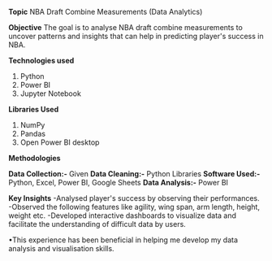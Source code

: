 **Topic**
NBA Draft Combine Measurements (Data Analytics)

**Objective**
The goal is to analyse NBA draft combine measurements to uncover patterns and insights that can help in predicting player's success in NBA. 

**Technologies used**
1. Python
2. Power BI
3. Jupyter Notebook 

**Libraries Used**
1. NumPy
2. Pandas
3. Open Power BI desktop 

**Methodologies**

**Data Collection:-** Given 
**Data Cleaning:-** Python Libraries 
**Software Used:-** Python, Excel, Power BI, Google Sheets
**Data Analysis:-** Power BI

**Key Insights**
-Analysed player's success by observing their performances.
-Observed the following features like agility, wing span, arm length, height, weight etc.
-Developed interactive dashboards to visualize data and facilitate the understanding of difficult data by users.

•This experience has been beneficial in helping me develop my data analysis and visualisation skills.
